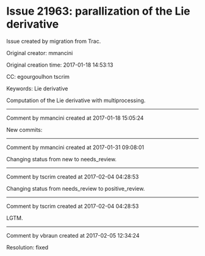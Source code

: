 # Issue 21963: parallization of the Lie derivative

Issue created by migration from Trac.

Original creator: mmancini

Original creation time: 2017-01-18 14:53:13

CC:  egourgoulhon tscrim

Keywords: Lie derivative

Computation of the Lie derivative with multiprocessing.


---

Comment by mmancini created at 2017-01-18 15:05:24

New commits:


---

Comment by mmancini created at 2017-01-31 09:08:01

Changing status from new to needs_review.


---

Comment by tscrim created at 2017-02-04 04:28:53

Changing status from needs_review to positive_review.


---

Comment by tscrim created at 2017-02-04 04:28:53

LGTM.


---

Comment by vbraun created at 2017-02-05 12:34:24

Resolution: fixed
